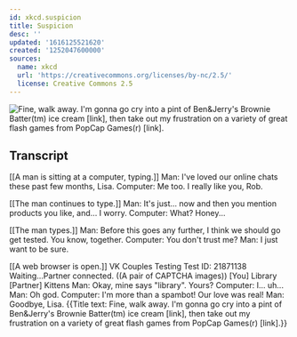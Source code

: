 ```yaml
---
id: xkcd.suspicion
title: Suspicion
desc: ''
updated: '1616125521620'
created: '1252047600000'
sources:
  name: xkcd
  url: 'https://creativecommons.org/licenses/by-nc/2.5/'
  license: Creative Commons 2.5
---
```

![Fine, walk away.  I'm gonna go cry into a pint of Ben&Jerry's Brownie Batter(tm) ice cream [link], then take out my frustration on a variety of great flash games from PopCap Games(r) [link].](https://imgs.xkcd.com/comics/suspicion.png)

## Transcript
[[A man is sitting at a computer, typing.]]
Man: I've loved our online chats these past few months, Lisa.
Computer: Me too. I really like you, Rob.

[[The man continues to type.]]
Man: It's just... now and then you mention products you like, and... I worry.
Computer: What? Honey...

[[The man types.]]
Man: Before this goes any further, I think we should go get tested. You know, together.
Computer: You don't trust me?
Man: I just want to be sure.

[[A web browser is open.]]
VK Couples Testing
Test ID: 21871138
Waiting...Partner connected.
((A pair of CAPTCHA images))
[You] Library
[Partner] Kittens
Man: Okay, mine says "library". Yours?
Computer: I... uh...
Man: Oh god.
Computer: I'm more than a spambot! Our love was real!
Man: Goodbye, Lisa.
{{Title text: Fine, walk away.  I'm gonna go cry into a pint of Ben&Jerry's Brownie Batter(tm) ice cream [link], then take out my frustration on a variety of great flash games from PopCap Games(r) [link].}}
